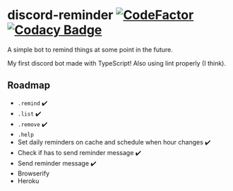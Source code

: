 # discord-reminder [![CodeFactor](https://www.codefactor.io/repository/github/likefurnis/discord-reminder/badge)](https://www.codefactor.io/repository/github/likefurnis/discord-reminder) [![Codacy Badge](https://api.codacy.com/project/badge/Grade/9fe1ce96e9a14cf8bd77931995fb6a21)](https://app.codacy.com/gh/likefurnis/discord-reminder?utm_source=github.com&utm_medium=referral&utm_content=likefurnis/discord-reminder&utm_campaign=Badge_Grade)

A simple bot to remind things at some point in the future.

My first discord bot made with TypeScript! Also using lint properly (I think).

## Roadmap
- `.remind` ✔️
- `.list` ✔️
- `.remove` ✔️
- `.help`
- Set daily reminders on cache and schedule when hour changes ✔️
- Check if has to send reminder message ✔️
- Send reminder message ✔️
- Browserify
- Heroku
